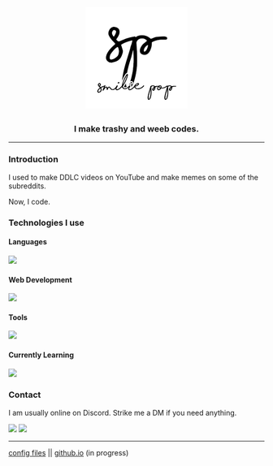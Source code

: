 <h1 align="center"> <img src="./sp.png"> </h1>

<h3 align="center"> I make trashy and weeb codes.  </h3>

-------

### Introduction
I used to make DDLC videos on YouTube and make memes on some of the subreddits. 

Now, I code.

### Technologies I use

#### Languages
![](https://skillicons.dev/icons?i=ts,js,cs,py)

#### Web Development
![](https://skillicons.dev/icons?i=django,nextjs,react,sass,jquery,bootstrap,sqlite,postgres&perline=4)

#### Tools
![](https://skillicons.dev/icons?i=git,vscode,visualstudio,neovim,bash)

#### Currently Learning
![](https://skillicons.dev/icons?i=dotnet,mongodb,expressjs,nodejs)


### Contact
I am usually online on Discord. Strike me a DM if you need anything.

[![](https://skillicons.dev/icons?i=discord)](https://discord.com/channels/@me/453788186573930507)
[![](https://skillicons.dev/icons?i=reddit)](https://discord.com/channels/@me/453788186573930507)

----------------
[config files](https://github.com/lezzthanthree/config-files) || [github.io](https://lezzthanthree.github.io) (in progress)
